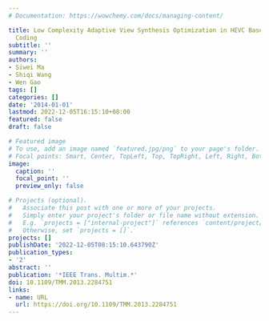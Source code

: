 ```yaml
---
# Documentation: https://wowchemy.com/docs/managing-content/

title: Low Complexity Adaptive View Synthesis Optimization in HEVC Based 3D Video
  Coding
subtitle: ''
summary: ''
authors:
- Siwei Ma
- Shiqi Wang
- Wen Gao
tags: []
categories: []
date: '2014-01-01'
lastmod: 2022-12-05T16:15:10+08:00
featured: false
draft: false

# Featured image
# To use, add an image named `featured.jpg/png` to your page's folder.
# Focal points: Smart, Center, TopLeft, Top, TopRight, Left, Right, BottomLeft, Bottom, BottomRight.
image:
  caption: ''
  focal_point: ''
  preview_only: false

# Projects (optional).
#   Associate this post with one or more of your projects.
#   Simply enter your project's folder or file name without extension.
#   E.g. `projects = ["internal-project"]` references `content/project/deep-learning/index.md`.
#   Otherwise, set `projects = []`.
projects: []
publishDate: '2022-12-05T08:15:10.643790Z'
publication_types:
- '2'
abstract: ''
publication: '*IEEE Trans. Multim.*'
doi: 10.1109/TMM.2013.2284751
links:
- name: URL
  url: https://doi.org/10.1109/TMM.2013.2284751
---
```

